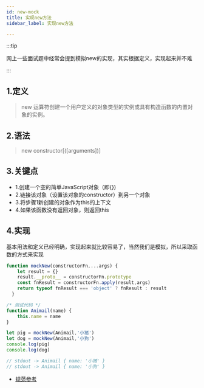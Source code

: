 ```yaml
---
id: new-mock
title: 实现new方法
sidebar_label: 实现new方法

---
```

:::tip

网上一些面试题中经常会提到模拟new的实现，其实根据定义，实现起来并不难

:::


## 1.定义
> new 运算符创建一个用户定义的对象类型的实例或具有构造函数的内置对象的实例。

## 2.语法
> new constructor[([arguments])]

## 3.关键点
- 1.创建一个空的简单JavaScript对象（即{})
- 2.链接该对象（设置该对象的constructor）到另一个对象
- 3.将步骤1新创建的对象作为this的上下文
- 4.如果该函数没有返回对象，则返回this

## 4.实现
基本用法和定义已经明确，实现起来就比较容易了，当然我们是模拟，所以采取函数的方式来实现

```javascript
function mockNew(constructorFn,...args) {
    let result = {}
    result.__proto__ = constructorFn.prototype
    const fnResult = constructorFn.apply(result,args)
    return typeof fnResult === 'object' ? fnResult : result
  }

/* 测试代码 */
function Animail(name) {
    this.name = name
}

let pig = mockNew(Animail,'小猪')
let dog = mockNew(Animail,'小狗')
console.log(pig)
console.log(dog)

// stdout -> Animail { name: '小猪' }
// stdout -> Animail { name: '小狗' }

```

- [规范参考](https://developer.mozilla.org/zh-CN/docs/Web/JavaScript/Reference/Operators/new)
  
